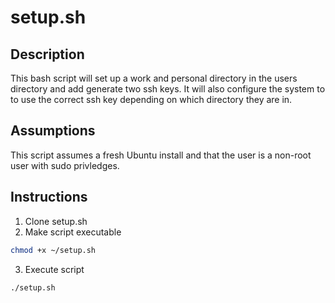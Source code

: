 # setup.sh

## Description
This bash script will set up a work and personal directory in the users directory and add generate two ssh keys. It will also configure the system to to use the correct ssh key depending on which directory they are in.

## Assumptions
This script assumes a fresh Ubuntu install and that the user is a non-root user with sudo privledges.

## Instructions

1) Clone setup.sh
2) Make script executable 
```bash
chmod +x ~/setup.sh
```
3) Execute script
```bash
./setup.sh
```

